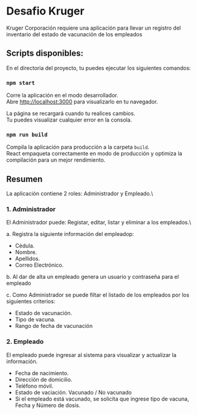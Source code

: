 # Desafio Kruger

Kruger Corporación requiere una aplicación para llevar un registro del inventario del estado de vacunación de los empleados

## Scripts disponibles:

En el directoria del proyecto, tu puedes ejecutar los siguientes comandos:

### `npm start`

Corre la aplicación en el modo desarrollador.\
Abre [http://localhost:3000](http://localhost:3000) para visualizarlo en tu navegador.

La página se recargará cuando tu realices cambios.\
Tu puedes visualizar cualquier error en la consola.

### `npm run build`

Compila la aplicación para producción a la carpeta `build`.\
React empaqueta correctamente en modo de producción y optimiza la compilación para un mejor rendimiento.

## Resumen

La aplicación contiene 2 roles: Administrador y Empleado.\

### 1. Administrador

El Administrador puede: Registar, editar, listar y eliminar a los empleados.\

a. Registra la siguiente información del empleadop:

- Cédula.
- Nombre.
- Apellidos.
- Correo Electrónico.

b. Al dar de alta un empleado genera un usuario y contraseña para el empleado

c. Como Administrador se puede filtar el listado de los empleados por los siguientes criterios:

- Estado de vacunación.
- Tipo de vacuna.
- Rango de fecha de vacunación

### 2. Empleado

El empleado puede ingresar al sistema para visualizar y actualizar la información.

- Fecha de nacimiento.
- Dirección de domicilio.
- Teléfono móvil.
- Estado de vaciación. Vacunado / No vacunado
- Si el empleado está vacunado, se solicita que ingrese tipo de vacuna, Fecha y Número de dosis.





